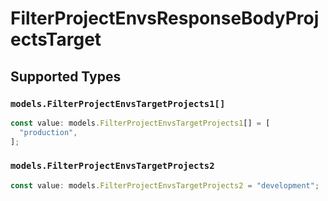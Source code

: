 # FilterProjectEnvsResponseBodyProjectsTarget


## Supported Types

### `models.FilterProjectEnvsTargetProjects1[]`

```typescript
const value: models.FilterProjectEnvsTargetProjects1[] = [
  "production",
];
```

### `models.FilterProjectEnvsTargetProjects2`

```typescript
const value: models.FilterProjectEnvsTargetProjects2 = "development";
```

